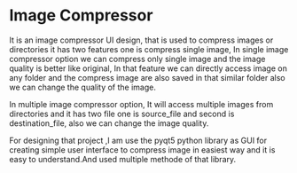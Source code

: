 # Image Compressor

  It is an image compressor UI design, that is used to compress images or directories it has two features one is compress single image, In single image 
compressor option we can compress only single image and the image quality is better like original, In that feature we can directly access image on any folder
and the compress image are also saved in that similar folder also we can change the quality of the image.
  
  In multiple image compressor option, It will access multiple images from directories and it has two file one is source_file and second is destination_file,
also we can change the image quality.


For designing that project ,I am use the pyqt5 python library as GUI for creating simple user interface to compress image in easiest way and it is easy to 
understand.And  used multiple methode of that library. 
